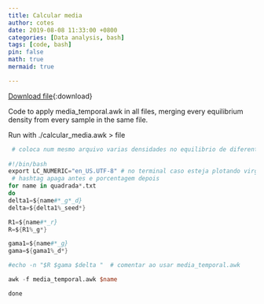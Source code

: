 ```yaml
---
title: Calcular media
author: cotes
date: 2019-08-08 11:33:00 +0800
categories: [Data analysis, bash]
tags: [code, bash]
pin: false
math: true
mermaid: true

---
```


[Download file](/codes/scripts/calcular_media_lucas.sh){:download}


Code to apply media_temporal.awk in all files, merging every equilibrium density from every sample in the same file. 


Run with ./calcular_media.awk > file






```awk
 # coloca num mesmo arquivo varias densidades no equilibrio de diferentes arquivos atraves do media_temporal_lucas
 
#!/bin/bash
export LC_NUMERIC="en_US.UTF-8" # no terminal caso esteja plotando virgula
 # hashtag apaga antes e porcentagem depois
for name in quadrada*.txt
do
delta1=${name#*_g*_d}
delta=${delta1%_seed*}

R1=${name#*_r}
R=${R1%_g*}

gama1=${name#*_g}
gama=${gama1%_d*}

#echo -n "$R $gama $delta "  # comentar ao usar media_temporal.awk

awk -f media_temporal.awk $name

done
```
